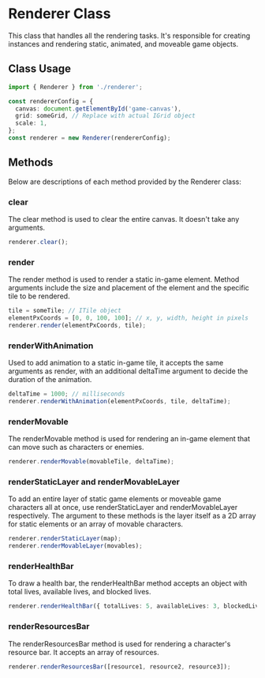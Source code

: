 # Renderer Class

This class that handles all the rendering tasks. It's responsible for creating instances and rendering static, animated, and moveable game objects.

## Class Usage

```typescript
import { Renderer } from './renderer';

const rendererConfig = {
  canvas: document.getElementById('game-canvas'),
  grid: someGrid, // Replace with actual IGrid object
  scale: 1,
};
const renderer = new Renderer(rendererConfig);
```

## Methods

Below are descriptions of each method provided by the Renderer class:

### clear

The clear method is used to clear the entire canvas. It doesn't take any arguments.

```typescript
renderer.clear();
```

### render

The render method is used to render a static in-game element. Method arguments include the size and placement of the element and the specific tile to be rendered.

```typescript
tile = someTile; // ITile object
elementPxCoords = [0, 0, 100, 100]; // x, y, width, height in pixels
renderer.render(elementPxCoords, tile);
```

### renderWithAnimation

Used to add animation to a static in-game tile, it accepts the same arguments as render, with an additional deltaTime argument to decide the duration of the animation.

```typescript
deltaTime = 1000; // milliseconds
renderer.renderWithAnimation(elementPxCoords, tile, deltaTime);
```

### renderMovable

The renderMovable method is used for rendering an in-game element that can move such as characters or enemies.

```typescript
renderer.renderMovable(movableTile, deltaTime);
```

### renderStaticLayer and renderMovableLayer

To add an entire layer of static game elements or moveable game characters all at once, use renderStaticLayer and renderMovableLayer respectively. The argument to these methods is the layer itself as a 2D array for static elements or an array of movable characters.

```typescript
renderer.renderStaticLayer(map);
renderer.renderMovableLayer(movables);
```

### renderHealthBar

To draw a health bar, the renderHealthBar method accepts an object with total lives, available lives, and blocked lives.

```typescript
renderer.renderHealthBar({ totalLives: 5, availableLives: 3, blockedLives: 2 });
```

### renderResourcesBar

The renderResourcesBar method is used for rendering a character's resource bar. It accepts an array of resources.

```typescript
renderer.renderResourcesBar([resource1, resource2, resource3]);
```
